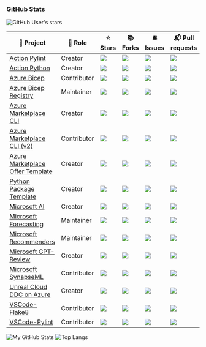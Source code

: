 <!--
**dciborow/dciborow** is a ✨ _special_ ✨ repository because its `README.md` (this file) appears on your GitHub profile.

Here are some ideas to get you started:

- 🔭 I’m currently working on ...
- 💬 Ask me about ...
- ⚡ Fun fact: ...
-->

### GitHub Stats

![GitHub User's stars](https://img.shields.io/github/stars/dciborow?affiliations=OWNER%2CCOLLABORATOR&label=Owner%20%2B%20Collaborator%20Stars&logo=GitHub&style=for-the-badge&labelColor=343b41)

🎁 Project | 🏢 Role | ⭐ Stars | 📚 Forks | 🛎 Issues | 📬 Pull requests
----------- | -------- | --------- | --------- | --------- | ---------------
[Action Pylint](https://github.com/dciborow/action-pylint) | Creator | ![](https://img.shields.io/github/stars/dciborow/action-pylint?style=flat-square&labelColor=343b41) | ![](https://img.shields.io/github/forks/dciborow/action-pylint?style=flat-square&labelColor=343b41) | ![](https://img.shields.io/github/issues/dciborow/action-pylint?style=flat-square&labelColor=343b41) | ![](https://img.shields.io/github/issues-pr/dciborow/action-pylint?style=flat-square&labelColor=343b41)
[Action Python](https://github.com/microsoft/action-python) | Creator | ![](https://img.shields.io/github/stars/microsoft/action-python?style=flat-square&labelColor=343b41) | ![](https://img.shields.io/github/forks/microsoft/action-python?style=flat-square&labelColor=343b41) | ![](https://img.shields.io/github/issues/microsoft/action-python?style=flat-square&labelColor=343b41) | ![](https://img.shields.io/github/issues-pr/microsoft/action-python?style=flat-square&labelColor=343b41)
[Azure Bicep](https://github.com/Azure/bicep) | Contributor  | ![](https://img.shields.io/github/stars/azure/bicep?style=flat-square&labelColor=343b41) | ![](https://img.shields.io/github/forks/azure/bicep?style=flat-square&labelColor=343b41) | ![](https://img.shields.io/github/issues/azure/bicep?style=flat-square&labelColor=343b41) | ![](https://img.shields.io/github/issues-pr/azure/bicep?style=flat-square&labelColor=343b41)
[Azure Bicep Registry](https://github.com/Azure/bicep-registry-modules) | Maintainer  | ![](https://img.shields.io/github/stars/azure/bicep-registry-modules?style=flat-square&labelColor=343b41) | ![](https://img.shields.io/github/forks/azure/bicep-registry-modules?style=flat-square&labelColor=343b41) | ![](https://img.shields.io/github/issues/azure/bicep-registry-modules?style=flat-square&labelColor=343b41) | ![](https://img.shields.io/github/issues-pr/azure/bicep-registry-modules?style=flat-square&labelColor=343b41)
[Azure Marketplace CLI](https://github.com/microsoft/az-partner-center-cli) | Creator | ![](https://img.shields.io/github/stars/microsoft/az-partner-center-cli?style=flat-square&labelColor=343b41) | ![](https://img.shields.io/github/forks/microsoft/az-partner-center-cli?style=flat-square&labelColor=343b41) | ![](https://img.shields.io/github/issues/microsoft/az-partner-center-cli?style=flat-square&labelColor=343b41) | ![](https://img.shields.io/github/issues-pr/microsoft/az-partner-center-cli?style=flat-square&labelColor=343b41)
[Azure Marketplace CLI (v2)](https://github.com/azure/partnercenter-cli-extension) | Contributor | ![](https://img.shields.io/github/stars/azure/partnercenter-cli-extension?style=flat-square&labelColor=343b41) | ![](https://img.shields.io/github/forks/azure/partnercenter-cli-extension?style=flat-square&labelColor=343b41) | ![](https://img.shields.io/github/issues/azure/partnercenter-cli-extension?style=flat-square&labelColor=343b41) | ![](https://img.shields.io/github/issues-pr/azure/partnercenter-cli-extension?style=flat-square&labelColor=343b41)
[Azure Marketplace Offer Template](https://github.com/microsoft/commercial-marketplace-offer-solution) | Creator | ![](https://img.shields.io/github/stars/microsoft/commercial-marketplace-offer-solution?style=flat-square&labelColor=343b41) | ![](https://img.shields.io/github/forks/microsoft/commercial-marketplace-offer-solution?style=flat-square&labelColor=343b41) | ![](https://img.shields.io/github/issues/microsoft/commercial-marketplace-offer-solution?style=flat-square&labelColor=343b41) | ![](https://img.shields.io/github/issues-pr/microsoft/commercial-marketplace-offer-solution?style=flat-square&labelColor=343b41)
[Python Package Template](https://github.com/microsoft/python-package-template) | Creator | ![](https://img.shields.io/github/stars/microsoft/python-package-template?style=flat-square&labelColor=343b41) | ![](https://img.shields.io/github/forks/microsoft/python-package-template?style=flat-square&labelColor=343b41) | ![](https://img.shields.io/github/issues/microsoft/python-package-template?style=flat-square&labelColor=343b41) | ![](https://img.shields.io/github/issues-pr/microsoft/python-package-template?style=flat-square&labelColor=343b41)
[Microsoft AI](https://github.com/microsoft/ai) | Creator | ![](https://img.shields.io/github/stars/microsoft/ai?style=flat-square&labelColor=343b41) | ![](https://img.shields.io/github/forks/microsoft/ai?style=flat-square&labelColor=343b41) | ![](https://img.shields.io/github/issues/microsoft/ai?style=flat-square&labelColor=343b41) | ![](https://img.shields.io/github/issues-pr/microsoft/ai?style=flat-square&labelColor=343b41)
[Microsoft Forecasting](https://github.com/microsoft/forecasting) | Maintainer | ![](https://img.shields.io/github/stars/microsoft/forecasting?style=flat-square&labelColor=343b41) | ![](https://img.shields.io/github/forks/microsoft/forecasting?style=flat-square&labelColor=343b41) | ![](https://img.shields.io/github/issues/microsoft/forecasting?style=flat-square&labelColor=343b41) | ![](https://img.shields.io/github/issues-pr/microsoft/forecasting?style=flat-square&labelColor=343b41)
[Microsoft Recommenders](https://github.com/microsoft/Recommenders) | Maintainer | ![](https://img.shields.io/github/stars/microsoft/Recommenders?style=flat-square&labelColor=343b41) | ![](https://img.shields.io/github/forks/microsoft/Recommenders?style=flat-square&labelColor=343b41) | ![](https://img.shields.io/github/issues/microsoft/Recommenders?style=flat-square&labelColor=343b41) | ![](https://img.shields.io/github/issues-pr/microsoft/Recommenders?style=flat-square&labelColor=343b41)
[Microsoft GPT-Review](https://github.com/microsoft/gpt-review) | Creator | ![](https://img.shields.io/github/stars/microsoft/gpt-review?style=flat-square&labelColor=343b41) | ![](https://img.shields.io/github/forks/microsoft/gpt-review?style=flat-square&labelColor=343b41) | ![](https://img.shields.io/github/issues/microsoft/gpt-review?style=flat-square&labelColor=343b41) | ![](https://img.shields.io/github/issues-pr/microsoft/gpt-review?style=flat-square&labelColor=343b41)
[Microsoft SynapseML](https://github.com/microsoft/SynapseML) | Contributor | ![](https://img.shields.io/github/stars/microsoft/SynapseML?style=flat-square&labelColor=343b41) | ![](https://img.shields.io/github/forks/microsoft/SynapseML?style=flat-square&labelColor=343b41) | ![](https://img.shields.io/github/issues/microsoft/SynapseML?style=flat-square&labelColor=343b41) | ![](https://img.shields.io/github/issues-pr/microsoft/SynapseML?style=flat-square&labelColor=343b41)
[Unreal Cloud DDC on Azure](https://github.com/microsoft/unreal-cloud-ddc-on-azure) | Creator | ![](https://img.shields.io/github/stars/microsoft/unreal-cloud-ddc-on-azure?style=flat-square&labelColor=343b41) | ![](https://img.shields.io/github/forks/microsoft/unreal-cloud-ddc-on-azure?style=flat-square&labelColor=343b41) | ![](https://img.shields.io/github/issues/microsoft/unreal-cloud-ddc-on-azure?style=flat-square&labelColor=343b41) | ![](https://img.shields.io/github/issues-pr/microsoft/unreal-cloud-ddc-on-azure?style=flat-square&labelColor=343b41)
[VSCode-Flake8](https://github.com/microsoft/vscode-flake8) | Contributor | ![](https://img.shields.io/github/stars/microsoft/vscode-flake8?style=flat-square&labelColor=343b41) | ![](https://img.shields.io/github/forks/microsoft/vscode-flake8?style=flat-square&labelColor=343b41) | ![](https://img.shields.io/github/issues/microsoft/vscode-flake8?style=flat-square&labelColor=343b41) | ![](https://img.shields.io/github/issues-pr/microsoft/vscode-flake8?style=flat-square&labelColor=343b41)
[VSCode-Pylint](https://github.com/microsoft/vscode-pylint) | Contributor | ![](https://img.shields.io/github/stars/microsoft/vscode-pylint?style=flat-square&labelColor=343b41) | ![](https://img.shields.io/github/forks/microsoft/vscode-pylint?style=flat-square&labelColor=343b41) | ![](https://img.shields.io/github/issues/microsoft/vscode-pylint?style=flat-square&labelColor=343b41) | ![](https://img.shields.io/github/issues-pr/microsoft/vscode-pylint?style=flat-square&labelColor=343b41)


![My GitHub Stats](https://github-readme-stats.vercel.app/api/?username=dciborow&count_private=true&theme=tokyonight&showicons=true)
![Top Langs](https://github-readme-stats.vercel.app/api/top-langs/?username=dciborow&hide=css,html&layout=compact&theme=tokyonight)
